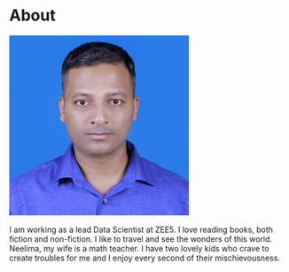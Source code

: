 # About


![Thulasiram Gunipati](images/self.jpg)


I am working as a lead Data Scientist at ZEE5. I love reading books, both fiction and non-fiction. I like to travel and see the wonders of this world. Neelima, my wife is a math teacher. I have two lovely kids who crave to create troubles for me and I enjoy every second of their mischievousness.



